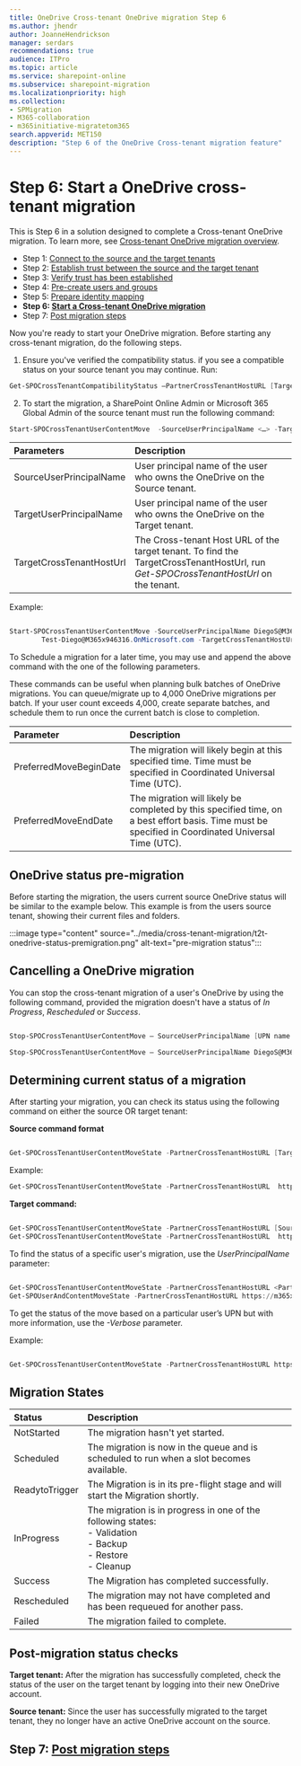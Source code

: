 ```yaml
---
title: OneDrive Cross-tenant OneDrive migration Step 6
ms.author: jhendr
author: JoanneHendrickson
manager: serdars
recommendations: true
audience: ITPro
ms.topic: article
ms.service: sharepoint-online
ms.subservice: sharepoint-migration
ms.localizationpriority: high
ms.collection: 
- SPMigration
- M365-collaboration
- m365initiative-migratetom365
search.appverid: MET150
description: "Step 6 of the OneDrive Cross-tenant migration feature"
---
```

# Step 6: Start a OneDrive cross-tenant migration

This is Step 6 in a solution designed to complete a Cross-tenant OneDrive migration. To learn more, see [Cross-tenant OneDrive migration overview](cross-tenant-onedrive-migration.md).

- Step 1: [Connect to the source and the target tenants](cross-tenant-onedrive-migration-step1.md)
- Step 2: [Establish trust between the source and the target tenant](cross-tenant-onedrive-migration-step2.md) 
- Step 3: [Verify trust has been established](cross-tenant-onedrive-migration-step3.md) 
- Step 4: [Pre-create users and groups](cross-tenant-onedrive-migration-step4.md)  
- Step 5: [Prepare identity mapping](cross-tenant-onedrive-migration-step5.md)
- **Step 6: [Start a Cross-tenant OneDrive migration](cross-tenant-onedrive-migration-step6.md)**
- Step 7: [Post migration steps](cross-tenant-onedrive-migration-step7.md)

Now you're ready to start your OneDrive migration.  Before starting any cross-tenant migration, do the following steps. 

1. Ensure you've verified the compatibility status. if you see a compatible status on your source tenant you may continue. Run:

```powershell
Get-SPOCrossTenantCompatibilityStatus –PartnerCrossTenantHostURL [Target tenant hostname]
```

2. To start the migration, a SharePoint Online Admin or Microsoft 365 Global Admin of the source tenant must run the following command:

```PowerShell
Start-SPOCrossTenantUserContentMove  -SourceUserPrincipalName <…> -TargetUserPrincipalName <…> -TargetCrossTenantHostUrl <…>
```

|Parameters|Description|
|:-----|:-----|
|SourceUserPrincipalName|User principal name of the user who owns the OneDrive on the Source tenant.|
|TargetUserPrincipalName|User principal name of the user who owns the OneDrive on the Target tenant.|
|TargetCrossTenantHostUrl|The Cross-tenant Host URL of the target tenant. To find the TargetCrossTenantHostUrl, run *Get-SPOCrossTenantHostUrl* on the tenant.|

Example:

```Powershell

Start-SPOCrossTenantUserContentMove -SourceUserPrincipalName DiegoS@M365x016651.OnMicrosoft.com -TargetUserPrincipalName
        Test-Diego@M365x946316.OnMicrosoft.com -TargetCrossTenantHostUrl https://m365x946316-my.sharepoint.com/ 

```

To Schedule a migration for a later time, you may use and append the above command with the one of the following parameters. 

These commands can be useful when planning bulk batches of OneDrive migrations.  You can queue/migrate up to 4,000 OneDrive migrations per batch.  If your user count exceeds 4,000, create separate batches, and schedule them to run once the current batch is close to completion.

|Parameter|Description|
|:-----|:-----|
|PreferredMoveBeginDate|The migration will likely begin at this specified time. Time must be specified in Coordinated Universal Time (UTC).|
|PreferredMoveEndDate|The migration will likely be completed by this specified time, on a best effort basis. Time must be specified in Coordinated Universal Time (UTC).|


## OneDrive status pre-migration

Before starting the migration, the users current source OneDrive status will be similar to the example below.  This example is from the users source tenant, showing their current files and folders.


:::image type="content" source="../media/cross-tenant-migration/t2t-onedrive-status-premigration.png" alt-text="pre-migration status":::

## Cancelling a OneDrive migration

You can stop the cross-tenant migration of a user's OneDrive by using the following command, provided the migration doesn't have a status of *In Progress*, *Rescheduled* or *Success*.

```powershell

Stop-SPOCrossTenantUserContentMove – SourceUserPrincipalName [UPN name of user who you wish to stop]

Stop-SPOCrossTenantUserContentMove – SourceUserPrincipalName DiegoS@M365x016651.OnMicrosoft.com
```

## Determining current status of a migration

After starting your migration, you can check its status using the following command on either the source OR target tenant:

**Source command format**
```powershell

Get-SPOCrossTenantUserContentMoveState -PartnerCrossTenantHostURL [Target URL]
```
Example:

```Powershell
Get-SPOCrossTenantUserContentMoveState -PartnerCrossTenantHostURL  https://m365x946316-my.sharepoint.com/

```

**Target command:** 

```powershell

Get-SPOCrossTenantUserContentMoveState -PartnerCrossTenantHostURL [Source URL]
Get-SPOCrossTenantUserContentMoveState -PartnerCrossTenantHostURL  https://m365x016551-my.sharepoint.com/
```

To find the status of a specific user's migration, use the *UserPrincipalName* parameter:

```powershell

Get-SPOCrossTenantUserContentMoveState -PartnerCrossTenantHostURL <PartnerCrossTenantHostURL> -SourceUserPrincipalName <UPN>
Get-SPOUserAndContentMoveState -PartnerCrossTenantHostURL https://m365x946316-my.sharepoint.com -SourceUserPrincipalName DiegoS@M365x016651.OnMicrosoft.com
```

To get the status of the move based on a particular user’s UPN but with more information, use the *-Verbose* parameter.

Example:

```PowerShell

Get-SPOCrossTenantUserContentMoveState -PartnerCrossTenantHostURL https://ttesttenant-my.sharepoint.com -SourceUserPrincipalName User3@stesttenant.onmicrosoft.com -Verbose 

```


## Migration States


|Status|Description|
|:-----|:-----|
|NotStarted|The migration hasn't yet started.|
|Scheduled|The migration is now in the queue and is scheduled to run when a slot becomes available.|
|ReadytoTrigger|The Migration is in its pre-flight stage and will start the Migration shortly.|
|InProgress|The migration is in progress in one of the following states: </br>- Validation </br>- Backup </br>- Restore </br>- Cleanup|
|Success|The Migration has completed successfully.|
|Rescheduled|The migration may not have completed and has been requeued for another pass.|
|Failed	|The migration failed to complete.|


 
## Post-migration status checks

**Target tenant:** 
After the migration has successfully completed, check the status of the user on the target tenant by logging into their new OneDrive account. 

**Source tenant:**
Since the user has successfully migrated to the target tenant, they no longer have an active OneDrive account on the source.


## Step 7: [Post migration steps](cross-tenant-onedrive-migration-step7.md)